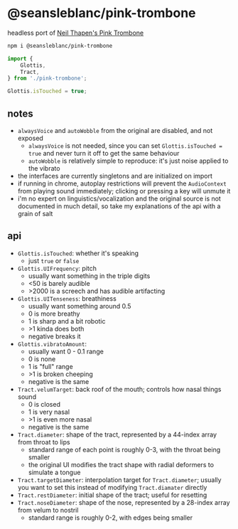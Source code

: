 # @seansleblanc/pink-trombone

headless port of [Neil Thapen's Pink Trombone](https://dood.al/pinktrombone/)

```sh
npm i @seansleblanc/pink-trombone
```

```js
import {
	Glottis,
	Tract,
} from './pink-trombone';

Glottis.isTouched = true;
```

## notes

- `alwaysVoice` and `autoWobble` from the original are disabled, and not exposed
  - `alwaysVoice` is not needed, since you can set `Glottis.isTouched = true` and never turn it off to get the same behaviour
  - `autoWobble` is relatively simple to reproduce: it's just noise applied to the vibrato
- the interfaces are currently singletons and are initialized on import
- if running in chrome, autoplay restrictions will prevent the `AudioContext` from playing sound immediately; clicking or pressing a key will unmute it
- i'm no expert on linguistics/vocalization and the original source is not documented in much detail, so take my explanations of the api with a grain of salt

## api

- `Glottis.isTouched`: whether it's speaking
  - just `true` or `false`
- `Glottis.UIFrequency`: pitch
  - usually want something in the triple digits
  - <50 is barely audible
  - \>2000 is a screech and has audible artifacting
- `Glottis.UITenseness`: breathiness
  - usually want something around 0.5
  - 0 is more breathy
  - 1 is sharp and a bit robotic
  - \>1 kinda does both
  - negative breaks it
- `Glottis.vibratoAmount`:
  - usually want 0 - 0.1 range
  - 0 is none
  - 1 is "full" range
  - \>1 is broken cheeping
  - negative is the same
- `Tract.velumTarget`: back roof of the mouth; controls how nasal things sound
  - 0 is closed
  - 1 is very nasal
  - \>1 is even more nasal
  - negative is the same
- `Tract.diameter`: shape of the tract, represented by a 44-index array from throat to lips
  - standard range of each point is roughly 0-3, with the throat being smaller
  - the original UI modifies the tract shape with radial deformers to simulate a tongue
- `Tract.targetDiameter`: interpolation target for `Tract.diameter`; usually you want to set this instead of modifying `Tract.diamater` directly
- `Tract.restDiameter`: initial shape of the tract; useful for resetting
- `Tract.noseDiameter`: shape of the nose, represented by a 28-index array from velum to nostril
  - standard range is roughly 0-2, with edges being smaller
